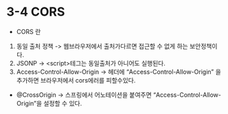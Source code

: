 # 3-4 CORS

* &#x20;CORS 란

1. 동일 출처 정책 -> 웹브라우저에서 출처가다르면 접근할 수 없게 하는 보안정책이다.
2. JSONP -> \<script>테그는 동일출처가 아니어도 실행된다.
3. Access-Control-Allow-Origin -> 헤더에 “Access-Control-Allow-Origin” 을 추가하면 브라우저에서 cors에러를 피할수있다.

* @CrossOrigin -> 스프링에서 어노테이션을 붙여주면 “Access-Control-Allow-Origin”을 설정할 수 있다.
